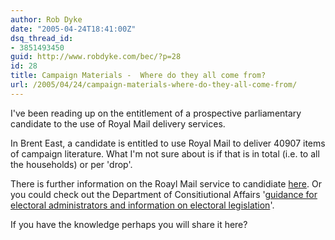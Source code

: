 ```yaml
---
author: Rob Dyke
date: "2005-04-24T18:41:00Z"
dsq_thread_id:
- 3851493450
guid: http://www.robdyke.com/bec/?p=28
id: 28
title: Campaign Materials -  Where do they all come from?
url: /2005/04/24/campaign-materials-where-do-they-all-come-from/
---
```

I've been reading up on the entitlement of a prospective parliamentary candidate to the use of Royal Mail delivery services.

In Brent East, a candidate is entitled to use Royal Mail to deliver 40907 items of campaign literature. What I'm not sure about is if that is in total (i.e. to all the households) or per 'drop'.

There is further information on the Roayl Mail service to candidiate [here](http://www.royalmail.com/portal/rm/content1?mediaId=17900202&catId=400109). Or you could check out the Department of Consitiutional Affairs '[guidance for electoral administrators and information on electoral legislation](http://www.dca.gov.uk/elections/)'.

If you have the knowledge perhaps you will share it here?
